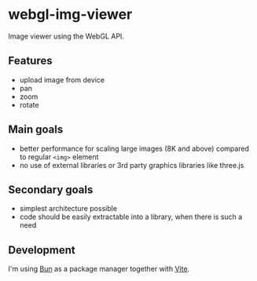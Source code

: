 # webgl-img-viewer

Image viewer using the WebGL API.

## Features

-   upload image from device
-   pan
-   zoom
-   rotate

## Main goals

-   better performance for scaling large images (8K and above) compared to regular `<img>` element
-   no use of external libraries or 3rd party graphics libraries like three.js

## Secondary goals

-   simplest architecture possible
-   code should be easily extractable into a library, when there is such a need

## Development

I'm using [Bun][link-bun] as a package manager together with [Vite][link-vite].

[link-bun]: https://bun.sh/
[link-vite]: https://vitejs.dev/
